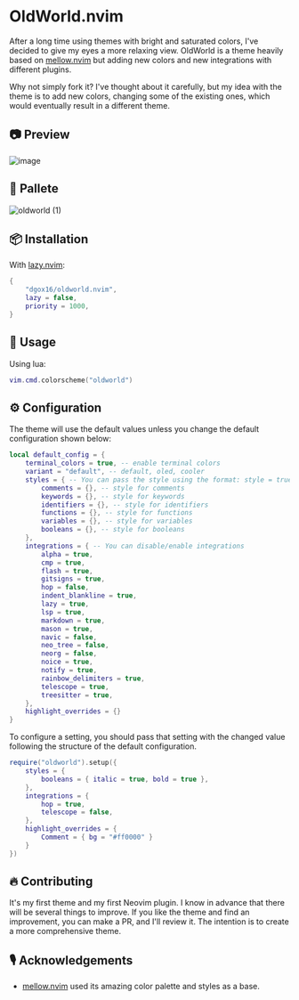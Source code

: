 # OldWorld.nvim

After a long time using themes with bright and saturated colors, I've decided to give my eyes a more relaxing view. OldWorld is a theme heavily based on [mellow.nvim](https://github.com/mellow-theme/mellow.nvim) but adding new colors and new integrations with different plugins.

Why not simply fork it? I've thought about it carefully, but my idea with the theme is to add new colors, changing some of the existing ones, which would eventually result in a different theme.

## 📷 Preview

![image](https://github.com/user-attachments/assets/e271381e-94ca-43dd-8e59-0d7cc33ff0bd)

## 🎨 Pallete

![oldworld (1)](https://github.com/user-attachments/assets/0e0db774-92ac-4cda-93b4-9c3cd38a68c2)

## 📦 Installation

With [lazy.nvim](https://github.com/folke/lazy.nvim):

```lua
{
    "dgox16/oldworld.nvim",
    lazy = false,
    priority = 1000,
}
```

## 🚀 Usage

Using lua:

```lua
vim.cmd.colorscheme("oldworld")
```

## ⚙️ Configuration

The theme will use the default values unless you change the default configuration shown below:

```lua
local default_config = {
    terminal_colors = true, -- enable terminal colors
    variant = "default", -- default, oled, cooler
    styles = { -- You can pass the style using the format: style = true
        comments = {}, -- style for comments
        keywords = {}, -- style for keywords
        identifiers = {}, -- style for identifiers
        functions = {}, -- style for functions
        variables = {}, -- style for variables
        booleans = {}, -- style for booleans
    },
    integrations = { -- You can disable/enable integrations
        alpha = true,
        cmp = true,
        flash = true,
        gitsigns = true,
        hop = false,
        indent_blankline = true,
        lazy = true,
        lsp = true,
        markdown = true,
        mason = true,
        navic = false,
        neo_tree = false,
        neorg = false,
        noice = true,
        notify = true,
        rainbow_delimiters = true,
        telescope = true,
        treesitter = true,
    },
    highlight_overrides = {}
}
```

To configure a setting, you should pass that setting with the changed value following the structure of the default configuration.

```lua
require("oldworld").setup({
    styles = {
        booleans = { italic = true, bold = true },
    },
    integrations = {
        hop = true,
        telescope = false,
    },
    highlight_overrides = {
        Comment = { bg = "#ff0000" }
    }
})
```

## 🔥 Contributing

It's my first theme and my first Neovim plugin. I know in advance that there will be several things to improve. If you like the theme and find an improvement, you can make a PR, and I'll review it. The intention is to create a more comprehensive theme.

## 🎙️ Acknowledgements

- [mellow.nvim](https://github.com/mellow-theme/mellow.nvim) used its amazing color palette and styles as a base.
